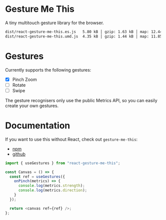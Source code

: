 # Gesture Me This

A tiny multitouch gesture library for the browser.

```bash
dist/react-gesture-me-this.es.js   5.80 kB │ gzip: 1.63 kB │ map: 12.44 kB
dist/react-gesture-me-this.umd.js  4.35 kB │ gzip: 1.44 kB │ map: 11.85 kB
```

# Gestures

Currently supports the following gestures:
- [x] Pinch Zoom
- [ ] Rotate
- [ ] Swipe

The gesture recognisers only use the public Metrics API, so you can easily create your own gestures.

# Documentation

If you want to use this without React, check out `gesture-me-this`:
- [npm]()
- [github](https://github.com/rope-hmg/gesture-me-this)

```ts
import { useGestures } from "react-gesture-me-this";

const Canvas = () => {
  const ref = useGestures({
    onPinch(metrics) => {
      console.log(metrics.strength);
      console.log(metrics.direction);
    }
  });

  return <canvas ref={ref} />;
};
```
